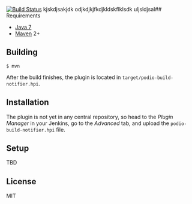 [![Build Status](https://jenkins.bleacherreport.com/buildStatus/icon?job=sample-jenkins-origin-branch1)](https://jenkins.bleacherreport.com/job/sample-jenkins-origin-branch1)
kjskdjsakjdk
odjkdjkjfkdjkldskflklsdk
uljsldjsal## Requirements

* [Java 7](http://java.com)
* [Maven](http://maven.apache.org) 2+

## Building

	$ mvn

After the build finishes, the plugin is located in `target/podio-build-notifier.hpi`.

## Installation

The plugin is not yet in any central repository, so head to the *Plugin Manager* in your Jenkins, go to the *Advanced* tab, and upload the `podio-build-notifier.hpi` file.

## Setup

TBD

## License

MIT
